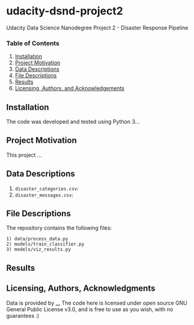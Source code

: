 # udacity-dsnd-project2
Udacity Data Science Nanodegree Project 2 - Disaster Response Pipeline

### Table of Contents

1. [Installation](#installation)
2. [Project Motivation](#motivation)
3. [Data Descriptions](#data)
4. [File Descriptions](#files)
5. [Results](#results)
6. [Licensing, Authors, and Acknowledgements](#licensing)

## Installation <a name="installation"></a>

The code was developed and tested using Python 3...

## Project Motivation<a name="motivation"></a>

This project ...

## Data Descriptions <a name="data"></a>

  1) `disaster_categories.csv`: 
  2) `disaster_messages.csv`: 

## File Descriptions <a name="files"></a>

The repository contains the following files:

    1) data/process_data.py
    2) models/train_classifier.py
    3) models/viz_results.py

## Results<a name="results"></a>

## Licensing, Authors, Acknowledgments <a name="licensing"></a>

Data is provided by [...](http://) The code here is licensed under open source GNU General Public License v3.0, and is free to use as you wish, with no guarantees :)
